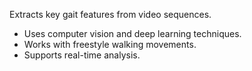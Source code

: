 Extracts key gait features from video sequences.
- Uses computer vision and deep learning techniques.
- Works with freestyle walking movements.
- Supports real-time analysis.
